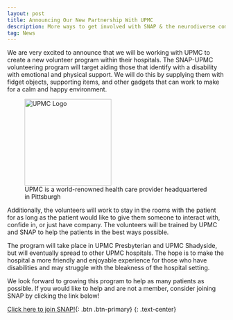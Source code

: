 ```yaml
---
layout: post
title: Announcing Our New Partnership With UPMC
description: More ways to get involved with SNAP & the neurodiverse community
tag: News
---
```


We are very excited to announce that we will be working with UPMC to create a new volunteer program within their hospitals. The SNAP-UPMC volunteering program will target aiding those that identify with a disability with emotional and physical support. We will do this by supplying them with fidget objects, supporting items, and other gadgets that can work to make for a calm and happy environment.

<figure class="text-center">
    <img src="https://cdn.upmc.com/-/media/upmc/logos/upmc-life-changing-medicine.jpg?la=en&rev=7cd798e058014d3da07adbd13bc7996b"
         alt="UPMC Logo"
         width="200px">
    <figcaption>UPMC is a world-renowned health care provider headquartered in Pittsburgh</figcaption>
</figure>

Additionally, the volunteers will work to stay in the rooms with the patient for as long as the patient would like to give them someone to interact with, confide in, or just have company. The volunteers will be trained by UPMC and SNAP to help the patients in the best ways possible.

The program will take place in UPMC Presbyterian and UPMC Shadyside, but will eventually spread to other UPMC hospitals. The hope is to make the hospital a more friendly and enjoyable experience for those who have disabilities and may struggle with the bleakness of the hospital setting.

We look forward to growing this program to help as many patients as possible. If you would like to help and are not a member, consider joining SNAP by clicking the link below!

[Click here to join SNAP!](https://snapfse.com/join/){: .btn .btn-primary}
{: .text-center}
